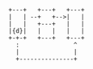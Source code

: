 ```ditaa {cmd=true args=["-E"]}
+---+   +---+   +---+
|   | --+   +-->|   |
|   |   +---+   |   |
|{d}|   |   |   |   |
+-+-+   +---+   +---+
  :               ^
  |               |
  +---------------+
```
